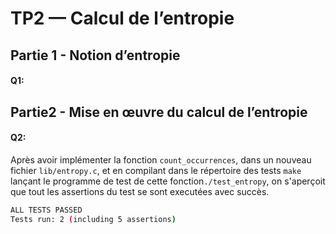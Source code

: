 # TP2 — Calcul de l’entropie

## Partie 1 - Notion d’entropie

#### Q1:


## Partie2 - Mise en œuvre du calcul de l’entropie

#### Q2:
Après avoir implémenter la fonction `count_occurrences`, dans un nouveau fichier `lib/entropy.c`, et en compilant dans le répertoire des tests `make` lançant le programme de test de cette fonction`./test_entropy`, on s'aperçoit que tout les assertions du test se sont executées avec succès.

```bash
ALL TESTS PASSED
Tests run: 2 (including 5 assertions)
```
